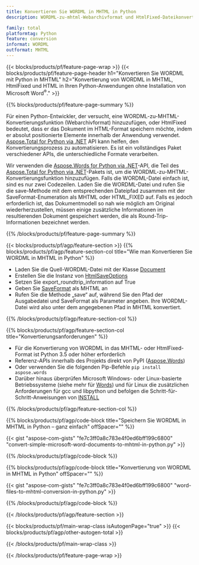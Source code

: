```yaml
---
title: Konvertieren Sie WORDML in MHTML in Python
description: WORDML-zu-mhtml-Webarchivformat und HtmlFixed-Dateikonvertierung in Ihren Python-Anwendungen ohne Verwendung von Microsoft Word 

family: total
platformtag: Python
feature: conversion
informat: WORDML
outformat: MHTML
---
```

{{< blocks/products/pf/feature-page-wrap >}}
{{< blocks/products/pf/feature-page-header h1="Konvertieren Sie WORDML mit Python in MHTML" h2="Konvertierung von WORDML in MHTML, HtmlFixed und HTML in Ihren Python-Anwendungen ohne Installation von Microsoft Word<sup>&reg;</sup>." >}}

{{% blocks/products/pf/feature-page-summary %}}

Für einen Python-Entwickler, der versucht, eine WORDML-zu-MHTML-Konvertierungsfunktion (Webarchivformat) hinzuzufügen, oder HtmlFixed bedeutet, dass er das Dokument im HTML-Format speichern möchte, indem er absolut positionierte Elemente innerhalb der Anwendung verwendet. [Aspose.Total for Python via .NET](https://products.aspose.com/total/python-net/) API kann helfen, den Konvertierungsprozess zu automatisieren. Es ist ein vollständiges Paket verschiedener APIs, die unterschiedliche Formate verarbeiten. 

Wir verwenden die [Aspose.Words for Python via .NET](https://products.aspose.com/words/python-net/)-API, die Teil des [Aspose.Total for Python via .NET](https://products.aspose.com/total/python-net/)-Pakets ist, um die WORDML-zu-MHTML-Konvertierungsfunktion hinzuzufügen. Falls die WORDML-Datei einfach ist, sind es nur zwei Codezeilen. Laden Sie die WORDML-Datei und rufen Sie die save-Methode mit dem entsprechenden Dateipfad zusammen mit der SaveFormat-Enumeration als MHTML oder HTML_FIXED auf. Falls es jedoch erforderlich ist, das Dokumentmodell so nah wie möglich am Original wiederherzustellen, müssen einige zusätzliche Informationen im resultierenden Dokument gespeichert werden, die als Round-Trip-Informationen bezeichnet werden.

{{% /blocks/products/pf/feature-page-summary %}}

{{< blocks/products/pf/agp/feature-section >}}
{{% blocks/products/pf/agp/feature-section-col title="Wie man Konvertieren Sie WORDML in MHTML in Python" %}}
- Laden Sie die Quell-WORDML-Datei mit der Klasse [Document](https://reference.aspose.com/words/python-net/aspose.words/document/)
- Erstellen Sie die Instanz von [HtmlSaveOptions](https://reference.aspose.com/words/python-net/aspose.words.saving/htmlsaveoptions/)
- Setzen Sie export_roundtrip_information auf True
- Geben Sie [SaveFormat](https://reference.aspose.com/words/python-net/aspose.words/saveformat/) als MHTML an
- Rufen Sie die Methode „save“ auf, während Sie den Pfad der Ausgabedatei und SaveFormat als Parameter angeben. Ihre WORDML-Datei wird also unter dem angegebenen Pfad in MHTML konvertiert.

{{% /blocks/products/pf/agp/feature-section-col %}}

{{% blocks/products/pf/agp/feature-section-col title="Konvertierungsanforderungen" %}}

- Für die Konvertierung von WORDML in das MHTML- oder HtmlFixed-Format ist Python 3.5 oder höher erforderlich
- Referenz-APIs innerhalb des Projekts direkt von PyPI ([Aspose.Words](https://pypi.org/project/aspose-words/))
- Oder verwenden Sie die folgenden Pip-Befehle ```pip install aspose.words```
- Darüber hinaus überprüfen Microsoft Windows- oder Linux-basierte Betriebssysteme (siehe mehr für [Words](https://docs.aspose.com/words/python-net/system-requirements/)) und für Linux die zusätzlichen Anforderungen für gcc und libpython und befolgen die Schritt-für-Schritt-Anweisungen von [INSTALL](https://docs.aspose.com/words/python-net/installation/)
 

{{% /blocks/products/pf/agp/feature-section-col %}}

{{% blocks/products/pf/agp/code-block title="Speichern Sie WORDML in MHTML in Python – ganz einfach" offSpacer="" %}}

{{< gist "aspose-com-gists" "fe7c3ff0a8c783e4f0ed6bff199c6800" "convert-simple-microsoft-word-documents-to-mhtml-in-python.py" >}}

{{% /blocks/products/pf/agp/code-block %}}

{{% blocks/products/pf/agp/code-block title="Konvertierung von WORDML in MHTML in Python" offSpacer="" %}}

{{< gist "aspose-com-gists" "fe7c3ff0a8c783e4f0ed6bff199c6800" "word-files-to-mhtml-conversion-in-python.py" >}}

{{% /blocks/products/pf/agp/code-block %}}

{{< /blocks/products/pf/agp/feature-section >}}

{{< blocks/products/pf/main-wrap-class isAutogenPage="true" >}}
{{< blocks/products/pf/agp/other-autogen-total >}}

{{< /blocks/products/pf/main-wrap-class >}}

{{< /blocks/products/pf/feature-page-wrap >}}